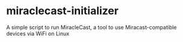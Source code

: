 # miraclecast-initializer
 A simple script to run MiracleCast, a tool to use Miracast-compatible devices via WiFi on Linux
